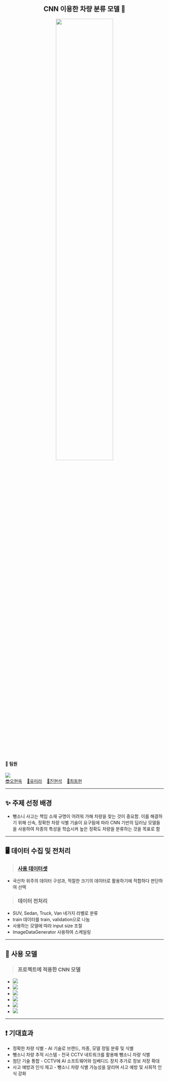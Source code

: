 <h2 align="center"> CNN 이용한 차량 분류 모델 🚗</h2>

<p align="center">
    <img src="https://cdn.discordapp.com/attachments/1291606249141436544/1325709905331486751/cover.png?ex=677cc70f&is=677b758f&hm=af028cdfdb6937e60ddc893a994e7e26b107e252fa6e0556f76ba609146e1bd8&" style="width:60%; height:60%;" />
</p>



#### 🌱 팀원
<a href = "https://ohgiraffers.notion.site/9e6c411ea3db4bc3896afea1560ea61b?pvs=4"><img src="https://img.shields.io/badge/팀 Notion-ffffff?style=flat&logo=Notion&logoColor=black" /></a>   
[😎오현옥](https://github.com/alonee9393)&nbsp;&nbsp;&nbsp;&nbsp;[🐬유미라](https://github.com/raramii)&nbsp;&nbsp;&nbsp;&nbsp;[🦄진현석](https://github.com/culown)&nbsp;&nbsp;&nbsp;&nbsp;[🎸최동현](https://github.com/dh823)&nbsp;&nbsp;&nbsp;&nbsp;&nbsp;


---
## ✨ 주제 선정 배경

- 뺑소니 사고는 책임 소재 규명이 어려워 가해 차량을 찾는 것이 중요함. 이를 해결하기 위해 신속, 정확한 차량 식별 기술이 요구됨에 따라
CNN 기반의 딥러닝 모델들을 사용하여 차종의 특성을 학습시켜 높은 정확도 차량을 분류하는 것을 목표로 함
---

## 🖥️ 데이터 수집 및 전처리

> ### [사용 데이터셋](https://aihub.or.kr/aihubdata/data/view.do?currMenu=115&topMenu=100&aihubDataSe=data&dataSetSn=172)   
- 국산차 위주의 데이터 구성과, 적절한 크기의 데이터로 활용하기에 적합하다 판단하여 선택
> ### 데이터 전처리
- SUV, Sedan, Truck, Van 네가지 라벨로 분류
- train 데이터를 train, validation으로 나눔
- 사용하는 모델에 따라 input size 조절
- ImageDataGenerator 사용하여 스케일링

---
## 👤 사용 모델

> ### 프로젝트에 적용한 CNN 모델

- <a href = "https://www.notion.so/ohgiraffers/VGG-aa3fbe441bf54a9e965d7b8be11cba1a"><img src="https://img.shields.io/badge/VGG16-ffffff?style=flat&logo=Notion&logoColor=black" /></a>
- <a href = "https://www.notion.so/ohgiraffers/ResNet-a830b33f1b4643aa8aa0544ec4e366d2"><img src="https://img.shields.io/badge/ResNet-ffffff?style=flat&logo=Notion&logoColor=black" /></a>
- <a href = "https://www.notion.so/ohgiraffers/InceptionV3-21f0c76b5fa84172b26471e550e79ed5"><img src="https://img.shields.io/badge/InceptionV3-ffffff?style=flat&logo=Notion&logoColor=black" /></a>
- <a href = "https://www.notion.so/ohgiraffers/EfficientNetB1-70927442a616436393c9f2450c9b94f5"><img src="https://img.shields.io/badge/EfficientNet-ffffff?style=flat&logo=Notion&logoColor=black" /></a>
- <a href = "https://www.notion.so/ohgiraffers/Xception-4755e33445d24d3098471f0b4ba8207e"><img src="https://img.shields.io/badge/Xception-ffffff?style=flat&logo=Notion&logoColor=black" /></a>
- <a href = "https://www.notion.so/ohgiraffers/MobileNet-405b034cd90d47b89f85d9522155258e"><img src="https://img.shields.io/badge/MobileNet-ffffff?style=flat&logo=Notion&logoColor=black" /></a>


---

## ❗ 기대효과
- 정확한 차량 식별 - AI 기술로 브랜드, 차종, 모델 정밀 분류 및 식별
- 뺑소니 차량 추적 시스템 - 전국 CCTV 네트워크를 활용해 뺑소니 차량 식별
- 첨단 기술 통합 - CCTV에 AI 소프트웨어와 임베디드 장치 추가로 정보 저장 확대
- 사고 예방과 인식 제고 - 뺑소니 차량 식별 가능성을 알리며 사고 예방 및 사회적 인식 강화
